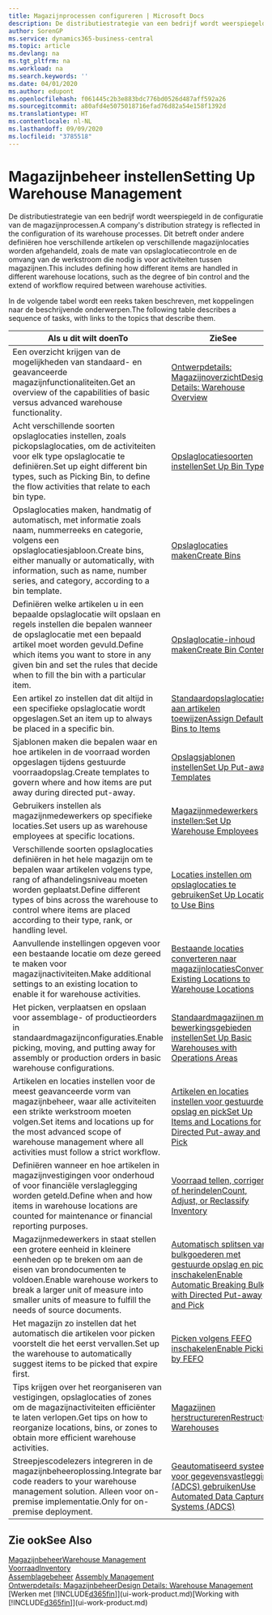 ```yaml
---
title: Magazijnprocessen configureren | Microsoft Docs
description: De distributiestrategie van een bedrijf wordt weerspiegeld in de configuratie van zijn magazijnprocessen. Dit betreft onder andere definiëren hoe verschillende artikelen op verschillende magazijnlocaties worden afgehandeld, zoals de mate van opslaglocatiecontrole en de omvang van de werkstroom die nodig is voor activiteiten tussen magazijnen.
author: SorenGP
ms.service: dynamics365-business-central
ms.topic: article
ms.devlang: na
ms.tgt_pltfrm: na
ms.workload: na
ms.search.keywords: ''
ms.date: 04/01/2020
ms.author: edupont
ms.openlocfilehash: f061445c2b3e883bdc776bd0526d487aff592a26
ms.sourcegitcommit: a80afd4e5075018716efad76d82a54e158f1392d
ms.translationtype: HT
ms.contentlocale: nl-NL
ms.lasthandoff: 09/09/2020
ms.locfileid: "3785518"
---
```

# <a name="setting-up-warehouse-management"></a><span data-ttu-id="c9c9b-104">Magazijnbeheer instellen</span><span class="sxs-lookup"><span data-stu-id="c9c9b-104">Setting Up Warehouse Management</span></span>
<span data-ttu-id="c9c9b-105">De distributiestrategie van een bedrijf wordt weerspiegeld in de configuratie van de magazijnprocessen.</span><span class="sxs-lookup"><span data-stu-id="c9c9b-105">A company's distribution strategy is reflected in the configuration of its warehouse processes.</span></span> <span data-ttu-id="c9c9b-106">Dit betreft onder andere definiëren hoe verschillende artikelen op verschillende magazijnlocaties worden afgehandeld, zoals de mate van opslaglocatiecontrole en de omvang van de werkstroom die nodig is voor activiteiten tussen magazijnen.</span><span class="sxs-lookup"><span data-stu-id="c9c9b-106">This includes defining how different items are handled in different warehouse locations, such as the degree of bin control and the extend of workflow required between warehouse activities.</span></span>  

 <span data-ttu-id="c9c9b-107">In de volgende tabel wordt een reeks taken beschreven, met koppelingen naar de beschrijvende onderwerpen.</span><span class="sxs-lookup"><span data-stu-id="c9c9b-107">The following table describes a sequence of tasks, with links to the topics that describe them.</span></span>   

|<span data-ttu-id="c9c9b-108">**Als u dit wilt doen**</span><span class="sxs-lookup"><span data-stu-id="c9c9b-108">**To**</span></span>|<span data-ttu-id="c9c9b-109">**Zie**</span><span class="sxs-lookup"><span data-stu-id="c9c9b-109">**See**</span></span>|  
|------------|-------------|  
|<span data-ttu-id="c9c9b-110">Een overzicht krijgen van de mogelijkheden van standaard- en geavanceerde magazijnfunctionaliteiten.</span><span class="sxs-lookup"><span data-stu-id="c9c9b-110">Get an overview of the capabilities of basic versus advanced warehouse functionality.</span></span>|[<span data-ttu-id="c9c9b-111">Ontwerpdetails: Magazijnoverzicht</span><span class="sxs-lookup"><span data-stu-id="c9c9b-111">Design Details: Warehouse Overview</span></span>](design-details-warehouse-overview.md)|  
|<span data-ttu-id="c9c9b-112">Acht verschillende soorten opslaglocaties instellen, zoals pickopslaglocaties, om de activiteiten voor elk type opslaglocatie te definiëren.</span><span class="sxs-lookup"><span data-stu-id="c9c9b-112">Set up eight different bin types, such as Picking Bin, to define the flow activities that relate to each bin type.</span></span>|[<span data-ttu-id="c9c9b-113">Opslaglocatiesoorten instellen</span><span class="sxs-lookup"><span data-stu-id="c9c9b-113">Set Up Bin Types</span></span>](warehouse-how-to-set-up-bin-types.md)|  
|<span data-ttu-id="c9c9b-114">Opslaglocaties maken, handmatig of automatisch, met informatie zoals naam, nummerreeks en categorie, volgens een opslaglocatiesjabloon.</span><span class="sxs-lookup"><span data-stu-id="c9c9b-114">Create bins, either manually or automatically, with information, such as name, number series, and category, according to a bin template.</span></span>|[<span data-ttu-id="c9c9b-115">Opslaglocaties maken</span><span class="sxs-lookup"><span data-stu-id="c9c9b-115">Create Bins</span></span>](warehouse-how-to-create-individual-bins.md)|  
|<span data-ttu-id="c9c9b-116">Definiëren welke artikelen u in een bepaalde opslaglocatie wilt opslaan en regels instellen die bepalen wanneer de opslaglocatie met een bepaald artikel moet worden gevuld.</span><span class="sxs-lookup"><span data-stu-id="c9c9b-116">Define which items you want to store in any given bin and set the rules that decide when to fill the bin with a particular item.</span></span>|[<span data-ttu-id="c9c9b-117">Opslaglocatie-inhoud maken</span><span class="sxs-lookup"><span data-stu-id="c9c9b-117">Create Bin Contents</span></span>](warehouse-how-to-set-up-bin-contents.md)|  
|<span data-ttu-id="c9c9b-118">Een artikel zo instellen dat dit altijd in een specifieke opslaglocatie wordt opgeslagen.</span><span class="sxs-lookup"><span data-stu-id="c9c9b-118">Set an item up to always be placed in a specific bin.</span></span>|[<span data-ttu-id="c9c9b-119">Standaardopslaglocaties aan artikelen toewijzen</span><span class="sxs-lookup"><span data-stu-id="c9c9b-119">Assign Default Bins to Items</span></span>](warehouse-how-to-assign-default-bins-to-items.md)|
|<span data-ttu-id="c9c9b-120">Sjablonen maken die bepalen waar en hoe artikelen in de voorraad worden opgeslagen tijdens gestuurde voorraadopslag.</span><span class="sxs-lookup"><span data-stu-id="c9c9b-120">Create templates to govern where and how items are put away during directed put-away.</span></span>|[<span data-ttu-id="c9c9b-121">Opslagsjablonen instellen</span><span class="sxs-lookup"><span data-stu-id="c9c9b-121">Set Up Put-away Templates</span></span>](warehouse-how-to-set-up-put-away-templates.md)|
|<span data-ttu-id="c9c9b-122">Gebruikers instellen als magazijnmedewerkers op specifieke locaties.</span><span class="sxs-lookup"><span data-stu-id="c9c9b-122">Set users up as warehouse employees at specific locations.</span></span>|[<span data-ttu-id="c9c9b-123">Magazijnmedewerkers instellen:</span><span class="sxs-lookup"><span data-stu-id="c9c9b-123">Set Up Warehouse Employees</span></span>](warehouse-how-to-set-up-warehouse-employees.md)|
|<span data-ttu-id="c9c9b-124">Verschillende soorten opslaglocaties definiëren in het hele magazijn om te bepalen waar artikelen volgens type, rang of afhandelingsniveau moeten worden geplaatst.</span><span class="sxs-lookup"><span data-stu-id="c9c9b-124">Define different types of bins across the warehouse to control where items are placed according to their type, rank, or handling level.</span></span>|[<span data-ttu-id="c9c9b-125">Locaties instellen om opslaglocaties te gebruiken</span><span class="sxs-lookup"><span data-stu-id="c9c9b-125">Set Up Locations to Use Bins</span></span>](warehouse-how-to-set-up-locations-to-use-bins.md)|
|<span data-ttu-id="c9c9b-126">Aanvullende instellingen opgeven voor een bestaande locatie om deze gereed te maken voor magazijnactiviteiten.</span><span class="sxs-lookup"><span data-stu-id="c9c9b-126">Make additional settings to an existing location to enable it for warehouse activities.</span></span>|[<span data-ttu-id="c9c9b-127">Bestaande locaties converteren naar magazijnlocaties</span><span class="sxs-lookup"><span data-stu-id="c9c9b-127">Convert Existing Locations to Warehouse Locations</span></span>](warehouse-how-to-convert-existing-locations-to-warehouse-locations.md)|
|<span data-ttu-id="c9c9b-128">Het picken, verplaatsen en opslaan voor assemblage- of productieorders in standaardmagazijnconfiguraties.</span><span class="sxs-lookup"><span data-stu-id="c9c9b-128">Enable picking, moving, and putting away for assembly or production orders in basic warehouse configurations.</span></span>|[<span data-ttu-id="c9c9b-129">Standaardmagazijnen met bewerkingsgebieden instellen</span><span class="sxs-lookup"><span data-stu-id="c9c9b-129">Set Up Basic Warehouses with Operations Areas</span></span>](warehouse-how-to-set-up-basic-warehouses-with-operations-areas.md)|  
|<span data-ttu-id="c9c9b-130">Artikelen en locaties instellen voor de meest geavanceerde vorm van magazijnbeheer, waar alle activiteiten een strikte werkstroom moeten volgen.</span><span class="sxs-lookup"><span data-stu-id="c9c9b-130">Set items and locations up for the most advanced scope of warehouse management where all activities must follow a strict workflow.</span></span>|[<span data-ttu-id="c9c9b-131">Artikelen en locaties instellen voor gestuurde opslag en pick</span><span class="sxs-lookup"><span data-stu-id="c9c9b-131">Set Up Items and Locations for Directed Put-away and Pick</span></span>](warehouse-how-to-set-up-items-for-directed-put-away-and-pick.md)|  
|<span data-ttu-id="c9c9b-132">Definiëren wanneer en hoe artikelen in magazijnvestigingen voor onderhoud of voor financiële verslaglegging worden geteld.</span><span class="sxs-lookup"><span data-stu-id="c9c9b-132">Define when and how items in warehouse locations are counted for maintenance or financial reporting purposes.</span></span>|[<span data-ttu-id="c9c9b-133">Voorraad tellen, corrigeren of herindelen</span><span class="sxs-lookup"><span data-stu-id="c9c9b-133">Count, Adjust, or Reclassify Inventory</span></span>](inventory-how-count-adjust-reclassify.md)|
|<span data-ttu-id="c9c9b-134">Magazijnmedewerkers in staat stellen een grotere eenheid in kleinere eenheden op te breken om aan de eisen van brondocumenten te voldoen.</span><span class="sxs-lookup"><span data-stu-id="c9c9b-134">Enable warehouse workers to break a larger unit of measure into smaller units of measure to fulfill the needs of source documents.</span></span>|[<span data-ttu-id="c9c9b-135">Automatisch splitsen van bulkgoederen met gestuurde opslag en pick inschakelen</span><span class="sxs-lookup"><span data-stu-id="c9c9b-135">Enable Automatic Breaking Bulk with Directed Put-away and Pick</span></span>](warehouse-enable-automatic-breaking-bulk-with-directed-put-away-and-pick.md)|  
|<span data-ttu-id="c9c9b-136">Het magazijn zo instellen dat het automatisch die artikelen voor picken voorstelt die het eerst vervallen.</span><span class="sxs-lookup"><span data-stu-id="c9c9b-136">Set up the warehouse to automatically suggest items to be picked that expire first.</span></span>|[<span data-ttu-id="c9c9b-137">Picken volgens FEFO inschakelen</span><span class="sxs-lookup"><span data-stu-id="c9c9b-137">Enable Picking by FEFO</span></span>](warehouse-picking-by-fefo.md)|
|<span data-ttu-id="c9c9b-138">Tips krijgen over het reorganiseren van vestigingen, opslaglocaties of zones om de magazijnactiviteiten efficiënter te laten verlopen.</span><span class="sxs-lookup"><span data-stu-id="c9c9b-138">Get tips on how to reorganize locations, bins, or zones to obtain more efficient warehouse activities.</span></span>|[<span data-ttu-id="c9c9b-139">Magazijnen herstructureren</span><span class="sxs-lookup"><span data-stu-id="c9c9b-139">Restructure Warehouses</span></span>](warehouse-how-to-restructure-warehouses.md)|
|<span data-ttu-id="c9c9b-140">Streepjescodelezers integreren in de magazijnbeheeroplossing.</span><span class="sxs-lookup"><span data-stu-id="c9c9b-140">Integrate bar code readers to your warehouse management solution.</span></span> <span data-ttu-id="c9c9b-141">Alleen voor on-premise implementatie.</span><span class="sxs-lookup"><span data-stu-id="c9c9b-141">Only for on-premise deployment.</span></span>|[<span data-ttu-id="c9c9b-142">Geautomatiseerd systeem voor gegevensvastlegging (ADCS) gebruiken</span><span class="sxs-lookup"><span data-stu-id="c9c9b-142">Use Automated Data Capture Systems (ADCS)</span></span>](warehouse-use-automated-data-capture-systems-adcs.md)|

## <a name="see-also"></a><span data-ttu-id="c9c9b-143">Zie ook</span><span class="sxs-lookup"><span data-stu-id="c9c9b-143">See Also</span></span>  
[<span data-ttu-id="c9c9b-144">Magazijnbeheer</span><span class="sxs-lookup"><span data-stu-id="c9c9b-144">Warehouse Management</span></span>](warehouse-manage-warehouse.md)  
[<span data-ttu-id="c9c9b-145">Voorraad</span><span class="sxs-lookup"><span data-stu-id="c9c9b-145">Inventory</span></span>](inventory-manage-inventory.md)  
<span data-ttu-id="c9c9b-146">[Assemblagebeheer](assembly-assemble-items.md)  </span><span class="sxs-lookup"><span data-stu-id="c9c9b-146">[Assembly Management](assembly-assemble-items.md)  </span></span>  
[<span data-ttu-id="c9c9b-147">Ontwerpdetails: Magazijnbeheer</span><span class="sxs-lookup"><span data-stu-id="c9c9b-147">Design Details: Warehouse Management</span></span>](design-details-warehouse-management.md)  
<span data-ttu-id="c9c9b-148">[Werken met [!INCLUDE[d365fin](includes/d365fin_md.md)]](ui-work-product.md)</span><span class="sxs-lookup"><span data-stu-id="c9c9b-148">[Working with [!INCLUDE[d365fin](includes/d365fin_md.md)]](ui-work-product.md)</span></span>
